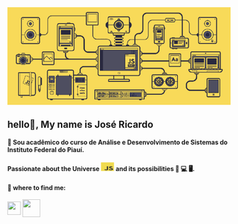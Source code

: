 
<img src="https://github.com/jose-rgb/jose-rgb/blob/main/javascript%20(1).gif" width="1000" />

<h2>hello👋, My name is José Ricardo</h2>

<h4>📖 Sou acadêmico do curso de Análise e Desenvolvimento de Sistemas do Instituto Federal do Piauí.</h4>
<h4>Passionate about the Universe  <img src="https://raw.githubusercontent.com/devicons/devicon/master/icons/javascript/javascript-original.svg" alt="javascript" width="30" height="20"/> and its possibilities 📱 💻 🖥.
</h4>

<h4>🎯 where to find me:</h4>

  
<a href="https://www.linkedin.com/in/jos%C3%A9-ricardo-aa97a41b2/" target="blank"><img align="center" src="https://th.bing.com/th/id/R6b6290a683a80e62efcb707fbef5bba7?rik=yRrI%2baQryARu5Q&pid=ImgRaw"  height="30" width="30" /></a>
<a href="https://www.youtube.com/channel/UCt8ZIGK2ajtfXOXGyeq7uow" target="blank"><img align="center" src="https://image.flaticon.com/icons/png/512/1384/1384060.png"  height="40" width="40" /></a>










